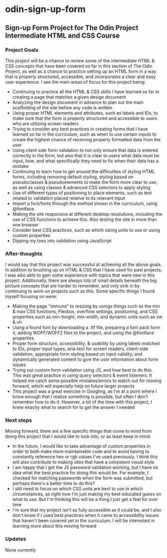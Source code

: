 # odin-sign-up-form

## Sign-up Form Project for The Odin Project Intermediate HTML and CSS Course

### Project Goals

This project will be a chance to review some of the intermediate HTML & CSS concepts that have been covered so far in this section of The Odin Project, as well as a chance to practice setting up an HTML form in a way that is properly structured, accessible, and incorporates a clear and easy user experience. I see the main areas of focus for this project being:

- Continuing to practice all the HTML & CSS skills I have learned so far in creating a page that matches a given design document
- Analyzing the design document in advance to plan out the main scaffolding of the site before any code is written
- Using proper HTML elements and attributes, such as labels and IDs, to make sure that the form is properly structured and accessible to users who are utilizing screen readers
- Trying to consider any best practices in creating forms that I have learned so far in the curriculum, such as when to use certain inputs to create the highest chance of receiving properly formatted data from the user
- Using client side form validation to not only ensure that data is entered correctly in the form, but also that it is clear to users what data must be input, how, and what specifically they need to fix when their data has a mistake
- Continuing to learn how to get around the difficulties of styling HTML forms, including removing default styling, styling based on pseudoclasses & pseudoelements to make the form more clear to use, as well as using classes & advanced CSS selectors to apply styling
- Use of different types of positioning to place elements, such as text related to validation placed relative to its relevant input
- Import a font/fonts through the method shown in the curriculum, using @fontface
- Making the site responsive at different desktop resolutions, including the use of CSS functions to achieve this. Also testing the site in more than one browser
- Consider best CSS practices, such as which sizing units to use or using custom properties
- Dipping my toes into validation using JavaScript

### After-thoughts

I would say that this project was successful at achieving all the above goals. In addition to brushing up on HTML & CSS that I have used for past projects, I was also able to gain some experience with topics that were new in this project. Additionally, there are always lots of small details beneath the big picture concepts that are harder to remember, and only sink in by continuing to work on projects such as this. Some specific things I found myself focusing on were:

- Making the page "immune" to resizing by usings things such as the min & max CSS functions, Flexbox, overflow settings, positioning, and CSS properties such as min-height, min-width, and dynamic units such as vw & vh
- Using a found font by downloading a .ttf file, preparing a font pack form it, adding WOFF/WOFF2 files to the project, and using the @fontface properties
- Proper form structure, accessibility, & usability by using labels matched to IDs, proper input types, aria-text for screen readers, client-side validation, appropriate form styling based on input validity, and dynamically generated content to give the user information about form issues
- Trying out custom form validation using JS, and how best to do this. This was great practice in using query selectors & event listeners. It helped me catch some possible mistakes/errors to watch out for moving forward, which will especially help on future larger projects
- This project was a great exercise in Googling, as I'm at a point where I know enough that I realize something is possible, but often I don't remember how to do it. However, a lot of the time with this project, I knew exactly what to search for to get the answer I needed

### Next steps
Moving forward, there are a few specific things that come to mind from doing this project that I would like to look into, or as least keep in mind:

- In the future, I would like to take advantage of custom properties in order to both make more maintainable code and to avoid having to constantly reference hex or rgb values I've used previously. I think this will also contribute to making sites that have a consistent visual style
- I am happy that I got the JS password validation working, but I have no idea what the best practice for doing this would be. For example, I checked for matching passwords when the form was submitted, but perhaps there's a better time to do this?
- I still need to focus on which CSS units are best to use in which circumstances, as right now I'm just making my best educated guess on what to use. But I'm thinking this will be a thing I just get a feel for over time
- I'm sure that my project isn't as fully accessible as it could be, and I also don't know if I used best practices when it came to accessibility issues that haven't been covered yet in the curriculum. I will be interested in learning more about this moving forward

### Updates
None currently